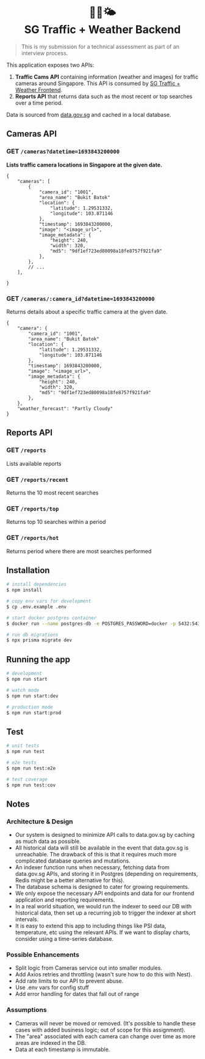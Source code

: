 <h1 align="center" style="">
  📸🚦🌤<br/>
  SG Traffic + Weather Backend
</h1>

> This is my submission for a technical assessment as part of an interview process.

This application exposes two APIs:
1. **Traffic Cams API** containing information (weather and images) for traffic cameras around Singapore. This API is consumed by [SG Traffic + Weather Frontend](https://github.com/kyle-cognizant/sg-traffic-weather-frontend).
2. **Reports API** that returns data such as the most recent or top searches over a time period.

Data is sourced from [data.gov.sg](https://data.gov.sg) and cached in a local database.

## Cameras API

### GET `/cameras?datetime=1693843200000`
**Lists traffic camera locations in Singapore at the given date.**

```
{ 
    "cameras": [
        {
            "camera_id": "1001",
            "area_name": "Bukit Batok"
            "location": {
                "latitude": 1.29531332,
                "longitude": 103.871146
            },
            "timestamp": 1693843200000,
            "image": "<image_url>",
            "image_metadata": {
                "height": 240,
                "width": 320,
                "md5": "9df1ef723ed80098a18fe8757f921fa9"
            },
        },
        // ...
    ],

}
```

### GET `/cameras/:camera_id?datetime=1693843200000`
Returns details about a specific traffic camera at the given date.

```
{ 
    "camera": {
        "camera_id": "1001",
        "area_name": "Bukit Batok"
        "location": {
            "latitude": 1.29531332,
            "longitude": 103.871146
        },
        "timestamp": 1693843200000,
        "image": "<image_url>",
        "image_metadata": {
            "height": 240,
            "width": 320,
            "md5": "9df1ef723ed80098a18fe8757f921fa9"
        },
    },
    "weather_forecast": "Partly Cloudy"
}
```

## Reports API

### GET `/reports`
Lists available reports

### GET `/reports/recent`
Returns the 10 most recent searches

### GET `/reports/top`
Returns top 10 searches within a period

### GET `/reports/hot`
Returns period where there are most searches performed



## Installation

```bash
# install dependencies
$ npm install

# copy env vars for development
$ cp .env.example .env

# start docker postgres container
$ docker run --name postgres-db -e POSTGRES_PASSWORD=docker -p 5432:5432 -d postgres 

# run db migrations
$ npx prisma migrate dev
```

## Running the app

```bash
# development
$ npm run start

# watch mode
$ npm run start:dev

# production mode
$ npm run start:prod
```

## Test

```bash
# unit tests
$ npm run test

# e2e tests
$ npm run test:e2e

# test coverage
$ npm run test:cov
```

## Notes

### Architecture & Design
- Our system is designed to minimize API calls to data.gov.sg by caching as much data as possible.
- All historical data will still be available in the event that data.gov.sg is unreachable. The drawback of this is that it requires much more complicated database queries and mutations.
- An indexer function runs when necessary, fetching data from data.gov.sg APIs, and storing it in Postgres (depending on requirements, Redis might be a better alternative for this). 
- The database schema is designed to cater for growing requirements.
- We only expose the necessary API endpoints and data for our frontend application and reporting requirements.
- In a real world situation, we would run the indexer to seed our DB with historical data, then set up a recurring job to trigger the indexer at short intervals.
- It is easy to extend this app to including things like PSI data, temperature, etc using the relevant APIs. If we want to display charts, consider using a time-series database.

### Possible Enhancements
- Split logic from Cameras service out into smaller modules.
- Add Axios retries and throttling (wasn't sure how to do this with Nest).
- Add rate limits to our API to prevent abuse.
- Use .env vars for config stuff
- Add error handling for dates that fall out of range

### Assumptions
- Cameras will never be moved or removed. (It's possible to handle these cases with added business logic; out of scope for this assignment).
- The "area" associated with each camera can change over time as more areas are indexed in the DB.
- Data at each timestamp is immutable.
